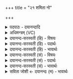 +++
title = "२१ शमिता नो"

+++
<details><summary>पदपाठः - दयानन्दादि</summary>

श॒मि॒ता। नः॒। वन॒स्पतिः॑। स॒वि॒ता। प्र॒सु॒वन्निति॑ प्रऽसु॒वन्। भग॑म्। क॒कुप्। छन्दः॑। इ॒ह। इ॒न्द्रि॒यम्। व॒शा। वे॒हत्। वयः॑। द॒धुः॒। २१।
</details>

<details><summary>अधिमन्त्रम् (VC)</summary>

- विश्वेदेवा देवताः
- स्वस्त्यात्रेय ऋषिः
- अनुष्टुप्
- गान्धारः
</details>

<details><summary>दयानन्द-सरस्वती (हि) - विषयः</summary>

फिर प्रजाविषय को अगले मन्त्र में कहते हैं ॥
</details>

<details><summary>दयानन्द-सरस्वती (हि) - पदार्थः</summary>

पदार्थान्वयभाषाः -  हे मनुष्यो ! जो (शमिता) शान्ति देने हारा (वनस्पतिः) औषधियों का राजा वा वृक्षों का पालक (सविता) सूर्य (भगम्) धन को (प्रसुवन्) उत्पन्न करता हुआ (ककुप्) ककुप् (छन्दः) छन्द और (इन्द्रियम्) जीव के चिह्न को तथा (वशा) जिस के सन्तान नहीं हुआ और (वेहत्) जो गर्भ को गिराती है, वह (इह) इस जगत् में (नः) हमारे (वयः) प्राप्त होने योग्य वस्तु को (दधुः) धारण करे, उस को तुम लोग जान के उपकार करो ॥२१ ॥
</details>

<details><summary>दयानन्द-सरस्वती (हि) - भावार्थः</summary>

भावार्थभाषाः -  जिस मनुष्य से सर्वरोग की नाशक औषधियाँ और ढाँकनेवाले उत्तम वस्त्र सेवन किये जाते हैं, वह बहुत वर्षों तक जी सकता है ॥२१ ॥
</details>

<details><summary>दयानन्द-सरस्वती (सं) - विषयः</summary>

पुनः प्रजाविषयमाह ॥
</details>

<details><summary>दयानन्द-सरस्वती (सं) - पदार्थः</summary>

पदार्थान्वयभाषाः -  हे मनुष्याः ! यः शमिता वनस्पतिः सविता भगं प्रसुवन् ककुप् छन्द इन्द्रियं वशा वेहच्चेह नो वयो दधुस्तान् यूयं विज्ञायोपकुरुत ॥२१ ॥
</details>

<details><summary>दयानन्द-सरस्वती (सं) - भावार्थः</summary>

भावार्थभाषाः -  येन मनुष्येण सर्वरोगप्रणाशिका औषधय आवरकाण्युत्तमानि वस्त्राणि च सेव्यन्ते, स चिरंजीवी भवति ॥२१ ॥
</details>

<details><summary>सविता जोशी ← दयानन्दः (म) - भावार्थः</summary>

भावार्थभाषाः -  जो मनुष्य सर्व रोगांचा नाश करणारे औषध घेतो व देह झाकला जावा म्हणून उत्तम वस्रे वापरतो, तो पुष्कळ वर्षे जगतो.
</details>